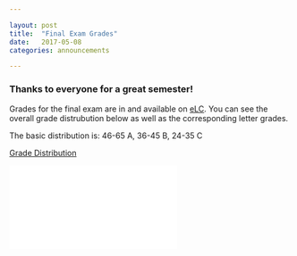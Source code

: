```yaml
---

layout: post
title:  "Final Exam Grades"
date:   2017-05-08
categories: announcements 

---
```


### Thanks to everyone for a great semester!

Grades for the final exam are in and available on [eLC](https://uga.view.usg.edu/). You can see the overall grade distrubution below as well as the corresponding letter grades.

The basic distribution is: 46-65 A, 36-45 B, 24-35 C

[Grade Distribution][grades]

![Grade Distribution](/calc1/final_grade_distribution.pdf)

[grades]: /calc1/final_grade_distribution.pdf
